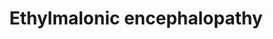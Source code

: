 ---
annotations:
- id: DOID:0060640
  parent: genetic disease
  type: Disease Ontology
  value: ethylmalonic encephalopathy
- id: PW:0002206
  parent: disease pathway
  type: Pathway Ontology
  value: ethylmalonic encephalopathy pathway
authors:
- DeSl
- Andra
- Egonw
- Eweitz
- Finterly
- Fehrhart
citedin: ''
communities:
- IEM
- Mitochondrion
- ONTOX
- RareDiseases
description: Cysteine is converted into pyruvate and hydrogen sulfide (H2S) through
  desulphuration and deamination. Then, H2S is oxidised by SQR, after which ETHE1
  takes care of converting into sulfite (SO3 2-). One disorder named Ethylmalonic
  encephalopathy (EE) is linked to this pathway, a rare mitochondrial disease caused
  by variants within the ETHE1 gene.   This pathway was inspired by Chapter 9 (edition
  4) of the book of Blau (ISBN 3642403360 (978-3642403361)).
last-edited: 2025-08-26
ndex: 8fcd5e7c-8b74-11eb-9e72-0ac135e8bacf
organisms:
- Homo sapiens
redirect_from:
- /index.php/Pathway:WP5030
- /instance/WP5030
- /instance/WP5030_r140446
revision: r140446
schema-jsonld:
- '@context': https://schema.org/
  '@id': https://wikipathways.github.io/pathways/WP5030.html
  '@type': Dataset
  creator:
    '@type': Organization
    name: WikiPathways
  description: Cysteine is converted into pyruvate and hydrogen sulfide (H2S) through
    desulphuration and deamination. Then, H2S is oxidised by SQR, after which ETHE1
    takes care of converting into sulfite (SO3 2-). One disorder named Ethylmalonic
    encephalopathy (EE) is linked to this pathway, a rare mitochondrial disease caused
    by variants within the ETHE1 gene.   This pathway was inspired by Chapter 9 (edition
    4) of the book of Blau (ISBN 3642403360 (978-3642403361)).
  keywords:
  - 2 H₂O
  - CoEnzyme Q
  - Cysteine
  - ETHE1
  - Electron
  - H₂S
  - O₂
  - Pyruvate
  - R, example:glutathione
  - R-SSH, example:S-sulfanylglutathione
  - Rhodanese
  - S2O3 2-(thiosulfate)
  - SO3 2-(sulfite)
  - SO4 2-(sulfate)
  - SOX
  - SQR
  license: CC0
  name: Ethylmalonic encephalopathy
seo: CreativeWork
title: Ethylmalonic encephalopathy
wpid: WP5030
---